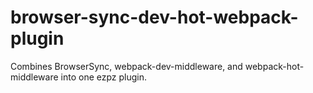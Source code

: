# browser-sync-dev-hot-webpack-plugin
Combines BrowserSync, webpack-dev-middleware, and webpack-hot-middleware into one ezpz plugin.
